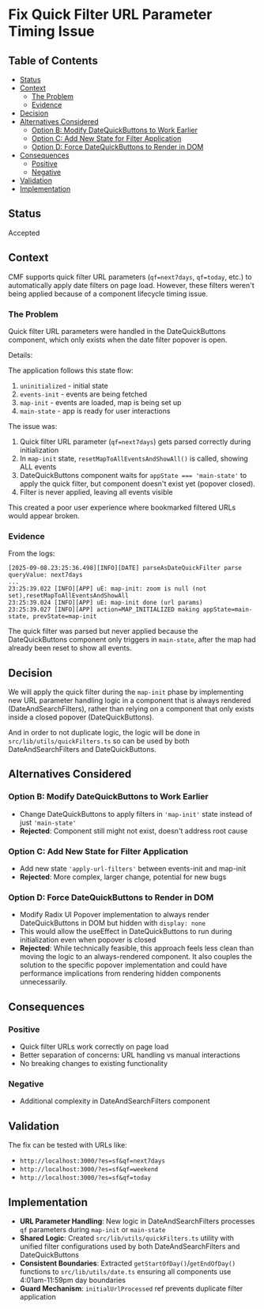 # Fix Quick Filter URL Parameter Timing Issue

## Table of Contents

- [Status](#status)
- [Context](#context)
  - [The Problem](#the-problem)
  - [Evidence](#evidence)
- [Decision](#decision)
- [Alternatives Considered](#alternatives-considered)
  - [Option B: Modify DateQuickButtons to Work Earlier](#option-b-modify-datequickbuttons-to-work-earlier)
  - [Option C: Add New State for Filter Application](#option-c-add-new-state-for-filter-application)
  - [Option D: Force DateQuickButtons to Render in DOM](#option-d-force-datequickbuttons-to-render-in-dom)
- [Consequences](#consequences)
  - [Positive](#positive)
  - [Negative](#negative)
- [Validation](#validation)
- [Implementation](#implementation)

## Status

Accepted

## Context

CMF supports quick filter URL parameters (`qf=next7days`, `qf=today`, etc.) to automatically apply date filters on page load. However, these filters weren't being applied because of a component lifecycle timing issue.

### The Problem

Quick filter URL parameters were handled in the DateQuickButtons component, which only exists when the date filter popover is open.

Details:

The application follows this state flow:

1. `uninitialized` - initial state
2. `events-init` - events are being fetched
3. `map-init` - events are loaded, map is being set up
4. `main-state` - app is ready for user interactions

The issue was:

1. Quick filter URL parameter (`qf=next7days`) gets parsed correctly during initialization
2. In `map-init` state, `resetMapToAllEventsAndShowAll()` is called, showing ALL events
3. DateQuickButtons component waits for `appState === 'main-state'` to apply the quick filter, but component doesn't exist yet (popover closed).
4. Filter is never applied, leaving all events visible

This created a poor user experience where bookmarked filtered URLs would appear broken.

### Evidence

From the logs:

```
[2025-09-08.23:25:36.498][INFO][DATE] parseAsDateQuickFilter parse queryValue: next7days
...
23:25:39.022 [INFO][APP] uE: map-init: zoom is null (not set),resetMapToAllEventsAndShowAll
23:25:39.024 [INFO][APP] uE: map-init done (url params)
23:25:39.027 [INFO][APP] action=MAP_INITIALIZED making appState=main-state, prevState=map-init
```

The quick filter was parsed but never applied because the DateQuickButtons component only triggers in `main-state`, after the map had already been reset to show all events.

## Decision

We will apply the quick filter during the `map-init` phase by implementing new URL
parameter handling logic in a component that is always rendered (DateAndSearchFilters),
rather than relying on a component that only exists inside a closed popover
(DateQuickButtons).

And in order to not duplicate logic, the logic will be done in `src/lib/utils/quickFilters.ts` so can be used by
both DateAndSearchFilters and DateQuickButtons.

## Alternatives Considered

### Option B: Modify DateQuickButtons to Work Earlier

- Change DateQuickButtons to apply filters in `'map-init'` state instead of just `'main-state'`
- **Rejected**: Component still might not exist, doesn't address root cause

### Option C: Add New State for Filter Application

- Add new state `'apply-url-filters'` between events-init and map-init
- **Rejected**: More complex, larger change, potential for new bugs

### Option D: Force DateQuickButtons to Render in DOM

- Modify Radix UI Popover implementation to always render DateQuickButtons in DOM but hidden with `display: none`
- This would allow the useEffect in DateQuickButtons to run during initialization even when popover is closed
- **Rejected**: While technically feasible, this approach feels less clean than moving the
  logic to an always-rendered component. It also couples the solution to the specific popover
  implementation and could have performance implications from rendering hidden components
  unnecessarily.

## Consequences

### Positive

- Quick filter URLs work correctly on page load
- Better separation of concerns: URL handling vs manual interactions
- No breaking changes to existing functionality

### Negative

- Additional complexity in DateAndSearchFilters component

## Validation

The fix can be tested with URLs like:

- `http://localhost:3000/?es=sf&qf=next7days`
- `http://localhost:3000/?es=sf&qf=weekend`
- `http://localhost:3000/?es=sf&qf=today`

## Implementation

- **URL Parameter Handling**: New logic in DateAndSearchFilters processes `qf` parameters during `map-init` or `main-state`
- **Shared Logic**: Created `src/lib/utils/quickFilters.ts` utility with unified filter configurations used by both DateAndSearchFilters and DateQuickButtons
- **Consistent Boundaries**: Extracted `getStartOfDay()`/`getEndOfDay()` functions to `src/lib/utils/date.ts` ensuring all components use 4:01am-11:59pm day boundaries
- **Guard Mechanism**: `initialUrlProcessed` ref prevents duplicate filter application
